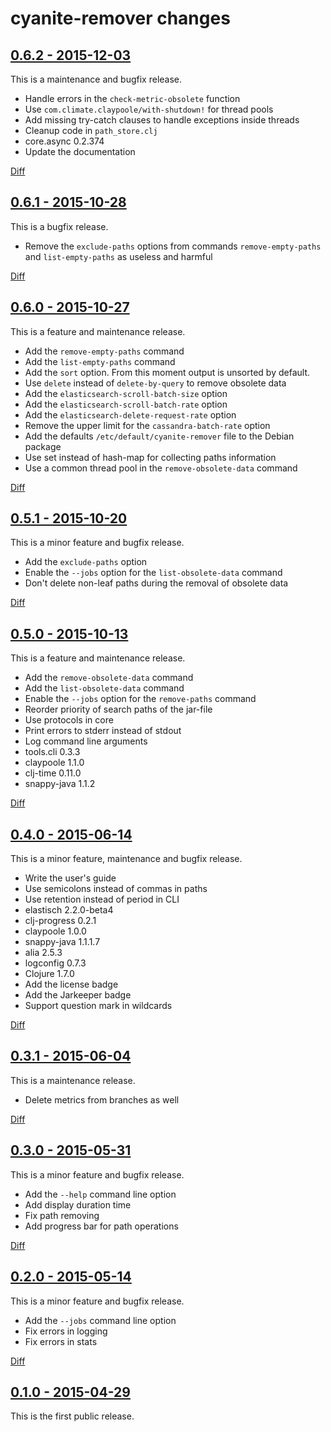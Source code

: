 # cyanite-remover changes

## [0.6.2 - 2015-12-03](https://github.com/cybem/cyanite-remover/releases/tag/0.6.2)

This is a maintenance and bugfix release.

* Handle errors in the `check-metric-obsolete` function
* Use `com.climate.claypoole/with-shutdown!` for thread pools
* Add missing try-catch clauses to handle exceptions inside threads
* Cleanup code in `path_store.clj`
* core.async 0.2.374
* Update the documentation

[Diff](https://github.com/cybem/cyanite-remover/compare/0.6.1...0.6.2)

## [0.6.1 - 2015-10-28](https://github.com/cybem/cyanite-remover/releases/tag/0.6.1)

This is a bugfix release.

* Remove the `exclude-paths` options from commands `remove-empty-paths` and
`list-empty-paths` as useless and harmful

[Diff](https://github.com/cybem/cyanite-remover/compare/0.6.0...0.6.1)

## [0.6.0 - 2015-10-27](https://github.com/cybem/cyanite-remover/releases/tag/0.6.0)

This is a feature and maintenance release.

* Add the `remove-empty-paths` command
* Add the `list-empty-paths` command
* Add the `sort` option. From this moment output is unsorted by default.
* Use `delete` instead of `delete-by-query` to remove obsolete data
* Add the `elasticsearch-scroll-batch-size` option
* Add the `elasticsearch-scroll-batch-rate` option
* Add the `elasticsearch-delete-request-rate` option
* Remove the upper limit for the `cassandra-batch-rate` option
* Add the defaults `/etc/default/cyanite-remover` file to the Debian package
* Use set instead of hash-map for collecting paths information
* Use a common thread pool in the `remove-obsolete-data` command

[Diff](https://github.com/cybem/cyanite-remover/compare/0.5.1...0.6.0)

## [0.5.1 - 2015-10-20](https://github.com/cybem/cyanite-remover/releases/tag/0.5.1)

This is a minor feature and bugfix release.

* Add the `exclude-paths` option
* Enable the `--jobs` option for the `list-obsolete-data` command
* Don't delete non-leaf paths during the removal of obsolete data

[Diff](https://github.com/cybem/cyanite-remover/compare/0.5.0...0.5.1)

## [0.5.0 - 2015-10-13](https://github.com/cybem/cyanite-remover/releases/tag/0.5.0)

This is a feature and maintenance release.

* Add the `remove-obsolete-data` command
* Add the `list-obsolete-data` command
* Enable the `--jobs` option for the `remove-paths` command
* Reorder priority of search paths of the jar-file
* Use protocols in core
* Print errors to stderr instead of stdout
* Log command line arguments
* tools.cli 0.3.3
* claypoole 1.1.0
* clj-time 0.11.0
* snappy-java 1.1.2

[Diff](https://github.com/cybem/cyanite-remover/compare/0.4.0...0.5.0)

## [0.4.0 - 2015-06-14](https://github.com/cybem/cyanite-remover/releases/tag/0.4.0)

This is a minor feature, maintenance and bugfix release.

* Write the user's guide
* Use semicolons instead of commas in paths
* Use retention instead of period in CLI
* elastisch 2.2.0-beta4
* clj-progress 0.2.1
* claypoole 1.0.0
* snappy-java 1.1.1.7
* alia 2.5.3
* logconfig 0.7.3
* Clojure 1.7.0
* Add the license badge
* Add the Jarkeeper badge
* Support question mark in wildcards

[Diff](https://github.com/cybem/cyanite-remover/compare/0.3.1...0.4.0)

## [0.3.1 - 2015-06-04](https://github.com/cybem/cyanite-remover/releases/tag/0.3.1)

This is a maintenance release.

* Delete metrics from branches as well

[Diff](https://github.com/cybem/cyanite-remover/compare/0.3.0...0.3.1)

## [0.3.0 - 2015-05-31](https://github.com/cybem/cyanite-remover/releases/tag/0.3.0)

This is a minor feature and bugfix release.

* Add the `--help` command line option
* Add display duration time
* Fix path removing
* Add progress bar for path operations

[Diff](https://github.com/cybem/cyanite-remover/compare/0.2.0...0.3.0)

## [0.2.0 - 2015-05-14](https://github.com/cybem/cyanite-remover/releases/tag/0.2.0)

This is a minor feature and bugfix release.

* Add the `--jobs` command line option
* Fix errors in logging
* Fix errors in stats

[Diff](https://github.com/cybem/cyanite-remover/compare/0.1.0...0.2.0)

## [0.1.0 - 2015-04-29](https://github.com/cybem/cyanite-remover/releases/tag/0.1.2)

This is the first public release.
